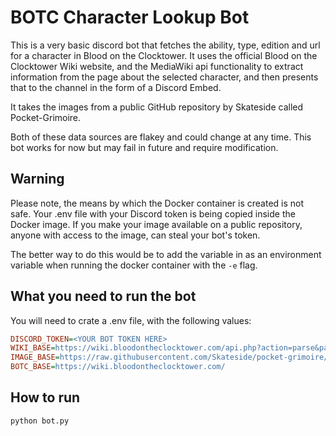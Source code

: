 # BOTC Character Lookup Bot

This is a very basic discord bot that fetches the ability, type, edition and url for a character
in Blood on the Clocktower.  It uses the official Blood on the Clocktower Wiki website, and the
MediaWiki api functionality to extract information from the page about the selected character,
and then presents that to the channel in the form of a Discord Embed.

It takes the images from a public GitHub repository by Skateside called Pocket-Grimoire.

Both of these data sources are flakey and could change at any time.  This bot works for now
but may fail in future and require modification.

## Warning
Please note, the means by which the Docker container is created is not safe.  Your .env file
with your Discord token is being copied inside the Docker image.  If you make your image
available on a public repository, anyone with access to the image, can steal your bot's token.

The better way to do this would be to add the variable in as an environment variable when
running the docker container with the `-e` flag.

## What you need to run the bot
You will need to crate a .env file, with the following values:

```cfg
DISCORD_TOKEN=<YOUR BOT TOKEN HERE>
WIKI_BASE=https://wiki.bloodontheclocktower.com/api.php?action=parse&page={}&prop=wikitext&format=json&formatversion=2
IMAGE_BASE=https://raw.githubusercontent.com/Skateside/pocket-grimoire/main/assets/img/icon/
BOTC_BASE=https://wiki.bloodontheclocktower.com/
```

## How to run

```bash
python bot.py
```

